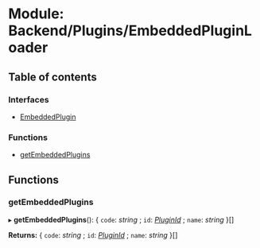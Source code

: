 # Module: Backend/Plugins/EmbeddedPluginLoader

## Table of contents

### Interfaces

- [EmbeddedPlugin](../interfaces/backend_plugins_embeddedpluginloader.embeddedplugin.md)

### Functions

- [getEmbeddedPlugins](backend_plugins_embeddedpluginloader.md#getembeddedplugins)

## Functions

### getEmbeddedPlugins

▸ **getEmbeddedPlugins**(): { `code`: _string_ ; `id`: [_PluginId_](backend_plugins_serializedplugin.md#pluginid) ; `name`: _string_ }[]

**Returns:** { `code`: _string_ ; `id`: [_PluginId_](backend_plugins_serializedplugin.md#pluginid) ; `name`: _string_ }[]
